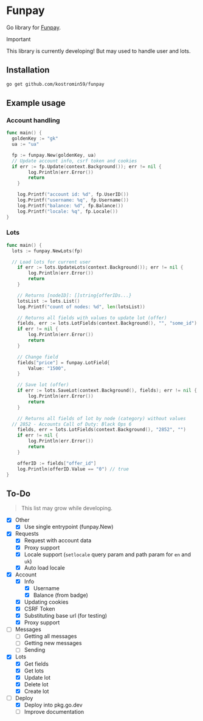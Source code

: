 # Funpay

Go library for [Funpay](https://funpay.com/).

> [!important]
> This library is currently developing! But may used to handle user and lots.

## Installation

```sh
go get github.com/kostromin59/funpay
```

## Example usage

### Account handling
```go
func main() {
  goldenKey := "gk"
  ua := "ua"

  fp := funpay.New(goldenKey, ua)
  // Update account info, csrf token and cookies
  if err := fp.Update(context.Background()); err != nil {
		log.Println(err.Error())
		return
	}

 	log.Printf("account id: %d", fp.UserID())
	log.Printf("username: %q", fp.Username())
	log.Printf("balance: %d", fp.Balance())
	log.Printf("locale: %q", fp.Locale())
}
```

### Lots
```go
func main() {
  lots := funpay.NewLots(fp)

  // Load lots for current user
	if err := lots.UpdateLots(context.Background()); err != nil {
		log.Println(err.Error())
		return
	}

	// Returns [nodeID]: []string{offerIDs...}
	lotsList := lots.List()
	log.Printf("count of nodes: %d", len(lotsList))

	// Returns all fields with values to update lot (offer)
	fields, err := lots.LotFields(context.Background(), "", "some_id")
	if err != nil {
		log.Println(err.Error())
		return
	}

	// Change field
	fields["price"] = funpay.LotField{
		Value: "1500",
	}

	// Save lot (offer)
	if err := lots.SaveLot(context.Background(), fields); err != nil {
		log.Println(err.Error())
		return
	}

	// Returns all fields of lot by node (category) without values
  // 2852 - Accounts Call of Duty: Black Ops 6
	fields, err = lots.LotFields(context.Background(), "2852", "")
	if err != nil {
		log.Println(err.Error())
		return
	}

	offerID := fields["offer_id"]
	log.Println(offerID.Value == "0") // true
}
```

## To-Do

> This list may grow while developing.

- [X] Other
  - [X] Use single entrypoint (funpay.New)
- [X] Requests
  - [X] Request with account data
  - [X] Proxy support
  - [X] Locale support (`setlocale` query param and path param for `en` and `uk`)
  - [X] Auto load locale
- [X] Account
  - [X] Info
    - [X] Username
    - [X] Balance (from badge)
  - [X] Updating cookies
  - [X] CSRF Token
  - [X] Substituting base url (for testing)
  - [X] Proxy support
- [ ] Messages
  - [ ] Getting all messages
  - [ ] Getting new messages
  - [ ] Sending
- [X] Lots
  - [X] Get fields
  - [X] Get lots
  - [X] Update lot
  - [X] Delete lot
  - [X] Create lot
- [ ] Deploy
  - [X] Deploy into pkg.go.dev
  - [ ] Improve documentation